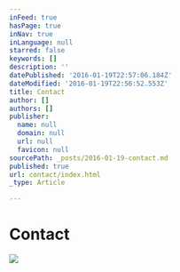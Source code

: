 ```yaml
---
inFeed: true
hasPage: true
inNav: true
inLanguage: null
starred: false
keywords: []
description: ''
datePublished: '2016-01-19T22:57:06.184Z'
dateModified: '2016-01-19T22:56:52.553Z'
title: Contact
author: []
authors: []
publisher:
  name: null
  domain: null
  url: null
  favicon: null
sourcePath: _posts/2016-01-19-contact.md
published: true
url: contact/index.html
_type: Article

---
```

# Contact
![](https://the-grid-user-content.s3-us-west-2.amazonaws.com/c72e3a08-1be6-4c0e-be5e-6cb72bbf7222.jpg)